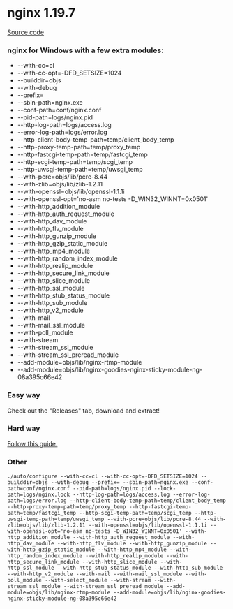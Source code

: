 # nginx 1.19.7
[Source code](http://hg.nginx.org/nginx/rev/61d0df8fcc7c)

### nginx for Windows with a few extra modules:

- --with-cc=cl 
- --with-cc-opt=-DFD_SETSIZE=1024 
- --builddir=objs 
- --with-debug 
- --prefix= 
- --sbin-path=nginx.exe 
- --conf-path=conf/nginx.conf 
- --pid-path=logs/nginx.pid 
- --http-log-path=logs/access.log 
- --error-log-path=logs/error.log 
- --http-client-body-temp-path=temp/client_body_temp 
- --http-proxy-temp-path=temp/proxy_temp 
- --http-fastcgi-temp-path=temp/fastcgi_temp 
- --http-scgi-temp-path=temp/scgi_temp 
- --http-uwsgi-temp-path=temp/uwsgi_temp 
- --with-pcre=objs/lib/pcre-8.44 
- --with-zlib=objs/lib/zlib-1.2.11 
- --with-openssl=objs/lib/openssl-1.1.1i 
- --with-openssl-opt='no-asm no-tests -D_WIN32_WINNT=0x0501' 
- --with-http_addition_module 
- --with-http_auth_request_module 
- --with-http_dav_module 
- --with-http_flv_module 
- --with-http_gunzip_module 
- --with-http_gzip_static_module 
- --with-http_mp4_module 
- --with-http_random_index_module 
- --with-http_realip_module 
- --with-http_secure_link_module 
- --with-http_slice_module 
- --with-http_ssl_module 
- --with-http_stub_status_module 
- --with-http_sub_module 
- --with-http_v2_module 
- --with-mail 
- --with-mail_ssl_module 
- --with-poll_module 
- --with-stream 
- --with-stream_ssl_module 
- --with-stream_ssl_preread_module
- --add-module=objs/lib/nginx-rtmp-module 
- --add-module=objs/lib/nginx-goodies-nginx-sticky-module-ng-08a395c66e42

### Easy way

Check out the "Releases" tab, download and extract!

### Hard way

[Follow this guide.](HOWTO.md)

### Other

```
./auto/configure --with-cc=cl --with-cc-opt=-DFD_SETSIZE=1024 --builddir=objs --with-debug --prefix= --sbin-path=nginx.exe --conf-path=conf/nginx.conf --pid-path=logs/nginx.pid --lock-path=logs/nginx.lock --http-log-path=logs/access.log --error-log-path=logs/error.log --http-client-body-temp-path=temp/client_body_temp --http-proxy-temp-path=temp/proxy_temp --http-fastcgi-temp-path=temp/fastcgi_temp --http-scgi-temp-path=temp/scgi_temp --http-uwsgi-temp-path=temp/uwsgi_temp --with-pcre=objs/lib/pcre-8.44 --with-zlib=objs/lib/zlib-1.2.11 --with-openssl=objs/lib/openssl-1.1.1i --with-openssl-opt='no-asm no-tests -D_WIN32_WINNT=0x0501' --with-http_addition_module --with-http_auth_request_module --with-http_dav_module --with-http_flv_module --with-http_gunzip_module --with-http_gzip_static_module --with-http_mp4_module --with-http_random_index_module --with-http_realip_module --with-http_secure_link_module --with-http_slice_module --with-http_ssl_module --with-http_stub_status_module --with-http_sub_module --with-http_v2_module --with-mail --with-mail_ssl_module --with-poll_module --with-select_module --with-stream --with-stream_ssl_module --with-stream_ssl_preread_module --add-module=objs/lib/nginx-rtmp-module --add-module=objs/lib/nginx-goodies-nginx-sticky-module-ng-08a395c66e42
```